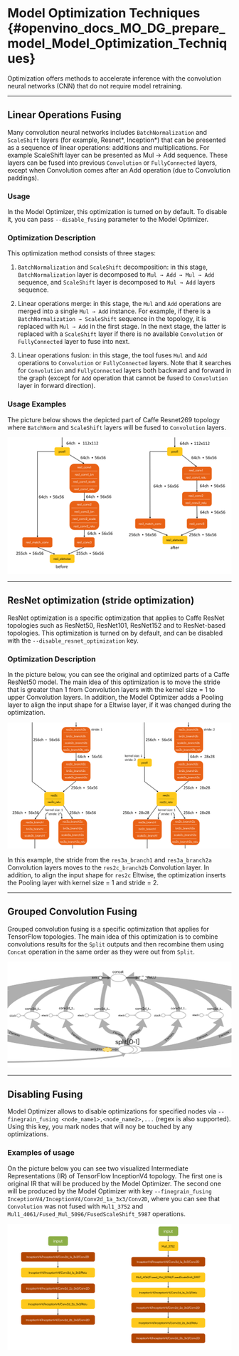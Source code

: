 # Model Optimization Techniques  {#openvino_docs_MO_DG_prepare_model_Model_Optimization_Techniques}

Optimization offers methods to accelerate inference with the convolution neural networks (CNN) that do not require model retraining.
 
* * *

## Linear Operations Fusing

Many convolution neural networks includes `BatchNormalization` and `ScaleShift` layers (for example, Resnet\*, Inception\*) that can be presented as a sequence of linear operations: additions and multiplications. For example ScaleShift layer can be presented as Mul → Add sequence. These layers can be fused into previous `Convolution` or `FullyConnected` layers, except when Convolution comes after an Add operation (due to Convolution paddings).

### Usage

In the Model Optimizer, this optimization is turned on by default. To disable it, you can pass `--disable_fusing` parameter to the Model Optimizer.

### Optimization Description

This optimization method consists of three stages:

1. `BatchNormalization` and `ScaleShift` decomposition: in this stage, `BatchNormalization` layer is decomposed to `Mul → Add → Mul → Add` sequence, and `ScaleShift` layer is decomposed to `Mul → Add` layers sequence.

2. Linear operations merge: in this stage, the `Mul` and `Add` operations are merged into a single `Mul → Add` instance. 
    For example, if there is a `BatchNormalization → ScaleShift` sequence in the topology, it is replaced with `Mul → Add` in the first stage. In the next stage, the latter is replaced with a `ScaleShift` layer if there is no available `Convolution` or `FullyConnected` layer to fuse into next.
3. Linear operations fusion: in this stage, the tool fuses `Mul` and `Add` operations to `Convolution` or `FullyConnected` layers.   Note that it searches for `Convolution` and `FullyConnected` layers both backward and forward in the graph (except for `Add` operation that cannot be fused to `Convolution` layer in forward direction).

### Usage Examples

The picture below shows the depicted part of Caffe Resnet269 topology where `BatchNorm` and `ScaleShift` layers will be fused to `Convolution` layers.

![Caffe ResNet269 block before and after optimization generated with Netscope*](../img/optimizations/resnet_269.svg)

* * *

## ResNet optimization (stride optimization)

ResNet optimization is a specific optimization that applies to Caffe ResNet topologies such as ResNet50, ResNet101, ResNet152 and to ResNet-based topologies. This optimization is turned on by default, and can be disabled with the `--disable_resnet_optimization` key.

### Optimization Description

In the picture below, you can see the original and optimized parts of a Caffe ResNet50 model. The main idea of this optimization is to move the stride that is greater than 1 from Convolution layers with the kernel size = 1 to upper Convolution layers. In addition, the Model Optimizer adds a Pooling layer to align the input shape for a Eltwise layer, if it was changed during the optimization. 

![ResNet50 blocks (original and optimized) from Netscope](../img/optimizations/resnet_optimization.svg)

In this example, the stride from the `res3a_branch1` and `res3a_branch2a` Convolution layers moves to the `res2c_branch2b` Convolution layer. In addition, to align the input shape for `res2c` Eltwise, the optimization inserts the Pooling layer with kernel size = 1 and stride = 2.

* * *

## Grouped Convolution Fusing

Grouped convolution fusing is a specific optimization that applies for TensorFlow topologies. The main idea of this optimization is to combine convolutions results for the `Split` outputs and then recombine them using `Concat` operation in the same order as they were out from `Split`.

![Split→Convolutions→Concat block from TensorBoard*](../img/optimizations/groups.svg)

* * *

## Disabling Fusing

Model Optimizer allows to disable optimizations for specified nodes via `--finegrain_fusing <node_name1>,<node_name2>,...` (regex is also supported). Using this key, you mark nodes that will noy be touched by any optimizations.

### Examples of usage

On the picture below you can see two visualized Intermediate Representations (IR) of TensorFlow InceptionV4 topology.
The first one is original IR that will be produced by the Model Optimizer.
The second one will be produced by the Model Optimizer with key `--finegrain_fusing InceptionV4/InceptionV4/Conv2d_1a_3x3/Conv2D`, where you can see that `Convolution` was not fused with `Mul1_3752` and `Mul1_4061/Fused_Mul_5096/FusedScaleShift_5987` operations.

![TF InceptionV4 block without/with key --finegrain_fusing (from IR visualizer)](../img/optimizations/inception_v4.svg)